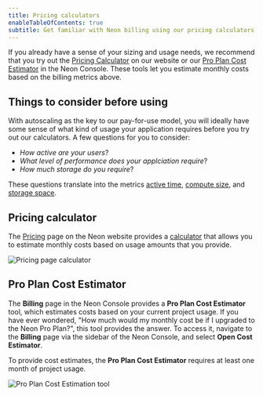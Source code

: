 ```yaml
---
title: Pricing calculators
enableTableOfContents: true
subtitle: Get familiar with Neon billing using our pricing calculators
---
```


If you already have a sense of your sizing and usage needs, we recommend that you try out the [Pricing Calculator](#pricing-calculator) on our website or our [Pro Plan Cost Estimator](#pro-plan-cost-estimator) in the Neon Console. These tools let you estimate monthly costs based on the billing metrics above.

## Things to consider before using

With autoscaling as the key to our pay-for-use model, you will ideally have some sense of what kind of usage your application requires before you try out our calculators. A few questions for you to consider:
* _How active are your users_?
* _What level of performance does your applciation require_?
* _How much storage do you require_?

These questions translate into the metrics [active time](/docs/introduction/billing#active-time), [compute size](docs/manage/endpoints#compute-size-and-autoscaling-configuration), and [storage space](/docs/introduction/billing#project-storage).

## Pricing calculator

The [Pricing](https://neon.tech/pricing) page on the Neon website provides a [calculator](https://neon.tech/calculator) that allows you to estimate monthly costs based on usage amounts that you provide.

![Pricing page calculator](/docs/introduction/pricing_page_calculator.png)

## Pro Plan Cost Estimator

The **Billing** page in the Neon Console provides a **Pro Plan Cost Estimator** tool, which estimates costs based on your current project usage. If you have ever wondered, "How much would my monthly cost be if I upgraded to the Neon Pro Plan?", this tool provides the answer. To access it, navigate to the **Billing** page via the sidebar of the Neon Console, and select **Open Cost Estimator**.

To provide cost estimates, the **Pro Plan Cost Estimator** requires at least one month of project usage.

![Pro Plan Cost Estimation tool](/docs/introduction/billing_page_calculator.png)
